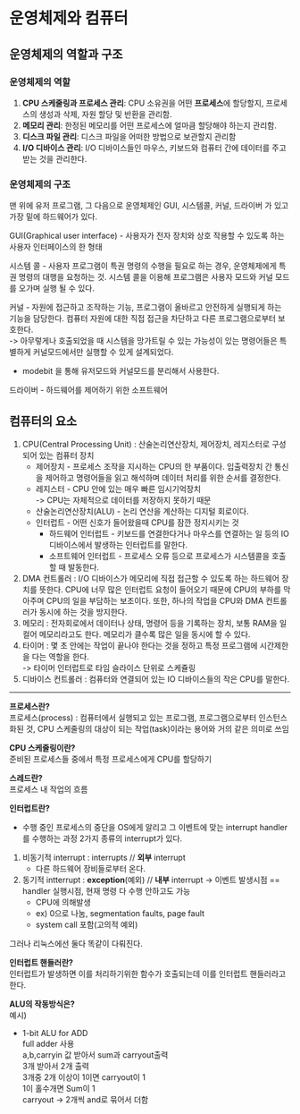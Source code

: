 # 운영체제와 컴퓨터

## 운영체제의 역할과 구조

### 운영체제의 역할

1.  **CPU 스케줄링과 프로세스 관리**: CPU 소유권을 어떤 **프로세스**에 할당할지, 프로세스의 생성과 삭제, 자원 할당 및 반환을 관리함.
2.  **메모리 관리**: 한정된 메모리를 어떤 프로세스에 얼마큼 할당해야 하는지 관리함.
3.  **디스크 파일 관리**: 디스크 파일을 어떠한 방법으로 보관할지 관리함
4.  **I/O 디바이스 관리**: I/O 디바이스들인 마우스, 키보드와 컴퓨터 간에 데이터를 주고받는 것을 관리한다.

### 운영체제의 구조

맨 위에 유저 프로그램, 그 다음으로 운영체제인 GUI, 시스템콜, 커널, 드라이버 가 있고 가장 밑에 하드웨어가 있다.

GUI(Graphical user interface) - 사용자가 전자 장치와 상호 작용할 수 있도록 하는 사용자 인터페이스의 한 형태

시스템 콜 - 사용자 프로그램이 특권 명령의 수행을 필요로 하는 경우, 운영체제에게 특권 명령의 대행을 요청하는 것. 시스템 콜을 이용해 프로그램은 사용자 모드와 커널 모드를 오가며 실행 될 수 있다.

커널 - 자원에 접근하고 조작하는 기능, 프로그램이 올바르고 안전하게 실행되게 하는 기능을 담당한다. 컴퓨터 자원에 대한 직접 접근을 차단하고 다른 프로그램으로부터 보호한다.  
-> 아무렇게나 호출되었을 때 시스템을 망가트릴 수 있는 가능성이 있는 명령어들은 특별하게 커널모드에서만 실행할 수 있게 설계되었다.

- modebit 을 통해 유저모드와 커널모드를 분리해서 사용한다.

드라이버 - 하드웨어를 제어하기 위한 소프트웨어

## 컴퓨터의 요소

1. CPU(Central Processing Unit) : 산술논리연산장치, 제어장치, 레지스터로 구성되어 있는 컴퓨터 장치
   - 제어장치 - 프로세스 조작을 지시하는 CPU의 한 부품이다. 입출력장치 간 통신을 제어하고 명령어들을 읽고 해석하며 데이터 처리를 위한 순서를 결정한다.
   - 레지스터 - CPU 안에 있는 매우 빠른 임시기억장치  
     -> CPU는 자체적으로 데이터를 저장하지 못하기 때문
   - 산술논리연산장치(ALU) - 논리 연산을 계산하는 디지털 회로이다.
   - 인터럽트 - 어떤 신호가 들어왔을때 CPU를 잠깐 정지시키는 것
     - 하드웨어 인터럽트 - 키보드를 연결한다거나 마우스를 연결하는 일 등의 IO 디바이스에서 발생하는 인터럽트를 말한다.
     - 소프트웨어 인터럽트 - 프로세스 오류 등으로 프로세스가 시스템콜을 호출할 때 발동한다.
2. DMA 컨트롤러 : I/O 디바이스가 메모리에 직접 접근할 수 있도록 하는 하드웨어 장치를 뜻한다. CPU에 너무 많은 인터럽트 요청이 들어오기 때문에 CPU의 부하를 막아주며 CPU의 일을 부담하는 보조이다. 또한, 하나의 작업을 CPU와 DMA 컨트롤러가 동시에 하는 것을 방지한다.
3. 메모리 : 전자회로에서 데이터나 상태, 명령어 등을 기록하는 장치, 보통 RAM을 일컬어 메모리라고도 한다. 메모리가 클수록 많은 일을 동시에 할 수 있다.
4. 타이머 : 몇 초 안에는 작업이 끝나야 한다는 것을 정하고 특정 프로그램에 시간제한을 다는 역할을 한다.  
   -> 타이머 인터럽트로 타임 슬라이스 단위로 스케쥴링
5. 디바이스 컨트롤러 : 컴퓨터와 연결되어 있는 IO 디바이스들의 작은 CPU를 말한다.

---

**프로세스란?**  
프로세스(process) : 컴퓨터에서 실행되고 있는 프로그램, 프로그램으로부터 인스턴스화된 것, CPU 스케줄링의 대상이 되는 작업(task)이라는 용어와 거의 같은 의미로 쓰임

**CPU 스케줄링이란?**  
준비된 프로세스들 중에서 특정 프로세스에게 CPU를 할당하기

**스레드란?**  
프로세스 내 작업의 흐름

**인터럽트란?**

- 수행 중인 프로세스의 중단을 OS에게 알리고 그 이벤트에 맞는 interrupt handler를 수행하는 과정
  2가지 종류의 interrupt가 있다.

1. 비동기적 interrupt : interrupts // **외부** interrupt
   - 다른 하드웨어 장비들로부터 온다.
2. 동기적 intterrupt : **exception**(예외) // **내부** interrupt
   -> 이벤트 발생시점 == handler 실행시점, 현재 명령 다 수행 안하고도 가능
   - CPU에 의해발생
   - ex) 0으로 나눔, segmentation faults, page fault
   - system call 포함(고의적 예외)

그러나 리눅스에선 둘다 똑같이 다뤄진다.

**인터럽트 핸들러란?**  
인터럽트가 발생하면 이를 처리하기위한 함수가 호출되는데 이를 인터럽트 핸들러라고 한다.

**ALU의 작동방식은?**  
예시)

- 1-bit ALU for ADD  
   full adder 사용  
   a,b,carryin 값 받아서 sum과 carryout출력  
   3개 받아서 2개 출력  
   3개중 2개 이상이 1이면 carryout이 1  
   1이 홀수개면 Sum이 1  
   carryout -> 2개씩 and로 묶어서 더함
